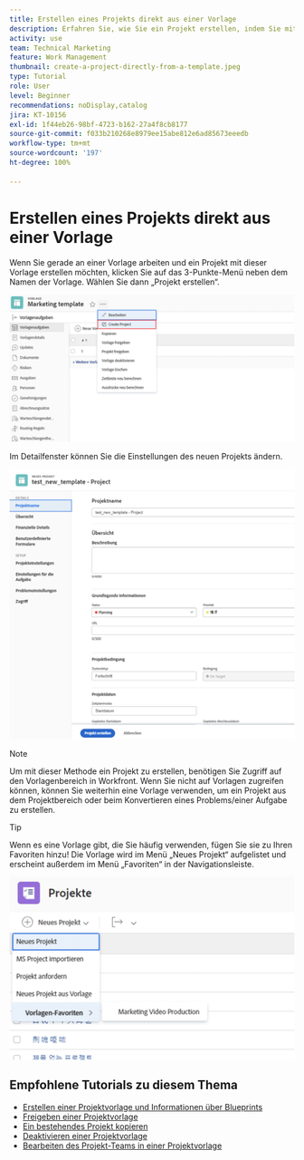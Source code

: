 ```yaml
---
title: Erstellen eines Projekts direkt aus einer Vorlage
description: Erfahren Sie, wie Sie ein Projekt erstellen, indem Sie mit einer bereits erstellten Vorlage beginnen.
activity: use
team: Technical Marketing
feature: Work Management
thumbnail: create-a-project-directly-from-a-template.jpeg
type: Tutorial
role: User
level: Beginner
recommendations: noDisplay,catalog
jira: KT-10156
exl-id: 1f44eb26-98bf-4723-b162-27a4f8cb8177
source-git-commit: f033b210268e8979ee15abe812e6ad85673eeedb
workflow-type: tm+mt
source-wordcount: '197'
ht-degree: 100%

---
```


# Erstellen eines Projekts direkt aus einer Vorlage

Wenn Sie gerade an einer Vorlage arbeiten und ein Projekt mit dieser Vorlage erstellen möchten, klicken Sie auf das 3-Punkte-Menü neben dem Namen der Vorlage. Wählen Sie dann „Projekt erstellen“.

![Option „Projekt erstellen“ im Menü](assets/direct-template-01.png)

Im Detailfenster können Sie die Einstellungen des neuen Projekts ändern.

![Seite zur Projekterstellung](assets/direct-template-02.png)

>[!NOTE]
>
>Um mit dieser Methode ein Projekt zu erstellen, benötigen Sie Zugriff auf den Vorlagenbereich in Workfront. Wenn Sie nicht auf Vorlagen zugreifen können, können Sie weiterhin eine Vorlage verwenden, um ein Projekt aus dem Projektbereich oder beim Konvertieren eines Problems/einer Aufgabe zu erstellen.

>[!TIP]
>
>Wenn es eine Vorlage gibt, die Sie häufig verwenden, fügen Sie sie zu Ihren Favoriten hinzu! Die Vorlage wird im Menü „Neues Projekt“ aufgelistet und erscheint außerdem im Menü „Favoriten“ in der Navigationsleiste.


![Favorisierte Vorlagen für ein neues Projekt](assets/direct-template-03.png)

## Empfohlene Tutorials zu diesem Thema

* [Erstellen einer Projektvorlage und Informationen über Blueprints](/help/manage-work/create-and-manage-project-templates/create-a-project-template.md)
* [Freigeben einer Projektvorlage](/help/manage-work/create-and-manage-project-templates/share-a-project-template.md)
* [Ein bestehendes Projekt kopieren](/help/manage-work/manage-projects/copy-an-existing-project.md)
* [Deaktivieren einer Projektvorlage](/help/manage-work/create-and-manage-project-templates/deactivate-a-project-template.md)
* [Bearbeiten des Projekt-Teams in einer Projektvorlage](/help/manage-work/create-and-manage-project-templates/edit-the-project-team-in-a-project-template.md)
